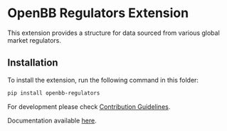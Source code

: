 # OpenBB Regulators Extension

This extension provides a structure for data sourced from various global market regulators.

## Installation

To install the extension, run the following command in this folder:

```bash
pip install openbb-regulators
```

For development please check [Contribution Guidelines](https://github.com/OpenBB-finance/OpenBBTerminal/blob/feature/openbb-sdk-v4/openbb_platform/CONTRIBUTING.md).

Documentation available [here](https://docs.openbb.co/sdk).
